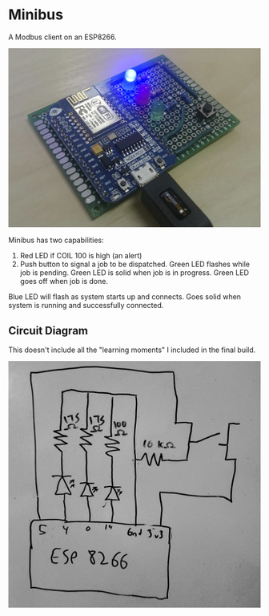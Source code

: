 # Minibus

A Modbus client on an ESP8266.

![Minibus Hardware](./minibus_hardware.png?raw=true)

Minibus has two capabilities:

1. Red LED if COIL 100 is high (an alert)
2. Push button to signal a job to be dispatched. Green LED flashes while job is pending. Green LED is solid when job is in progress. Green LED goes off when job is done.

Blue LED will flash as system starts up and connects. Goes solid when system is running and successfully connected.

## Circuit Diagram

This doesn't include all the "learning moments" I included in the final build.

![Minibus Diagram](./circuit_diagram.jpg?raw=true)